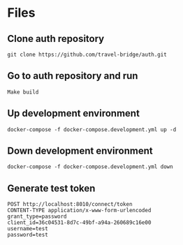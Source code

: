 # Files

## Clone auth repository
    git clone https://github.com/travel-bridge/auth.git

## Go to auth repository and run
    Make build

## Up development environment
    docker-compose -f docker-compose.development.yml up -d

## Down development environment
    docker-compose -f docker-compose.development.yml down

## Generate test token
    POST http://localhost:8010/connect/token
    CONTENT-TYPE application/x-www-form-urlencoded
    grant_type=password
    client_id=36c04531-8d7c-49bf-a94a-260689c16e00
    username=test
    password=test